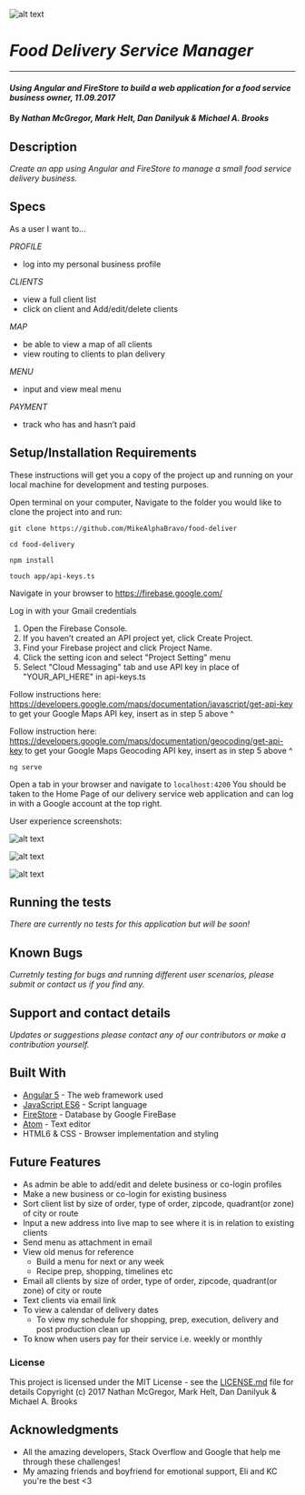 ![alt text](/resources/images/header.png)

# _Food Delivery Service Manager_
-------------------

#### _Using Angular and FireStore to build a web application for a food service business owner, 11.09.2017_

#### By _Nathan McGregor, Mark Helt, Dan Danilyuk & Michael A. Brooks_

## Description

_Create an app using Angular and FireStore to manage a small food service delivery business._

## Specs

As a user I want to...

_PROFILE_
* log into my personal business profile

_CLIENTS_
* view a full client list
* click on client and Add/edit/delete clients

_MAP_
* be able to view a map of all clients
* view routing to clients to plan delivery

_MENU_
* input and view meal menu

_PAYMENT_
* track who has and hasn’t paid

## Setup/Installation Requirements

These instructions will get you a copy of the project up and running on your local machine for development and testing purposes.

Open terminal on your computer,
Navigate to the folder you would like to clone the project into and run:

`git clone https://github.com/MikeAlphaBravo/food-deliver`

`cd food-delivery`

`npm install`

`touch app/api-keys.ts`

Navigate in your browser to
https://firebase.google.com/

Log in with your Gmail credentials

1. Open the Firebase Console.
2. If you haven’t created an API project yet, click Create Project.
3. Find your Firebase project and click Project Name.
4. Click the setting icon and select "Project Setting" menu
5. Select "Cloud Messaging" tab and use API key in place of "YOUR_API_HERE" in api-keys.ts

Follow instructions here: https://developers.google.com/maps/documentation/javascript/get-api-key
to get your Google Maps API key, insert as in step 5 above ^

Follow instruction here:
https://developers.google.com/maps/documentation/geocoding/get-api-key
to get your Google Maps Geocoding API key, insert as in step 5 above ^

`ng serve`

Open a tab in your browser and navigate to `localhost:4200` You should be taken to the Home Page of our delivery service web application and can log in with a Google account at the top right.

User experience screenshots:

![alt text](/resources/images/HomePage.png)

![alt text](/resources/images/Clients.png)

![alt text](/resources/images/Map.png)

## Running the tests

_There are currently no tests for this application but will be soon!_

## Known Bugs

_Curretnly testing for bugs and running different user scenarios, please submit or contact us if you find any._

## Support and contact details

_Updates or suggestions please contact any of our contributors or make a contribution yourself._

## Built With

* [Angular 5](https://angular.io/) - The web framework used
* [JavaScript ES6](https://www.javascript.com/) - Script language
* [FireStore](https://firebase.google.com/docs/firestore/) - Database by Google FireBase
* [Atom](https://atom.io/) - Text editor
* HTML6 & CSS - Browser implementation and styling

## Future Features

* As admin be able to add/edit and delete business or co-login profiles
* Make a new business or co-login for existing business
* Sort client list by size of order, type of order, zipcode, quadrant(or zone) of city or route
* Input a new address into live map to see where it is in relation to existing clients
* Send menu as attachment in email
* View old menus for reference
  - Build a menu for next or any week
  - Recipe prep, shopping, timelines etc
* Email all clients by size of order, type of order, zipcode, quadrant(or zone) of city or route
* Text clients via email link
* To view a calendar of delivery dates
  - To view my schedule for shopping, prep, execution, delivery and post production clean up
* To know when users pay for their service
i.e. weekly or monthly

### License

This project is licensed under the MIT License - see the [LICENSE.md](LICENSE.md) file for details
Copyright (c) 2017 Nathan McGregor, Mark Helt, Dan Danilyuk & Michael A. Brooks

## Acknowledgments

* All the amazing developers, Stack Overflow and Google that help me through these challenges!
* My amazing friends and boyfriend for emotional support, Eli and KC you're the best <3
